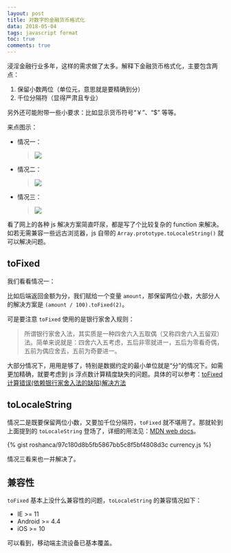 ```yaml
---
layout: post
title: 对数字的金融货币格式化
data: 2018-05-04
tags: javascript format
toc: true
comments: true
---
```


浸淫金融行业多年，这样的需求做了太多。解释下金融货币格式化，主要包含两点：

1. 保留小数两位（单位元，意思就是要精确到分）
2. 千位分隔符（显得严肃且专业）

另外还可能附带一些小要求：比如显示货币符号“￥”、“$” 等等。

来点图示：

- 情况一：

  > ![](https://s10.mogucdn.com/mlcdn/c45406/180504_5363k12cijga0aaggl5hk19690gl5_137x33.png)

- 情况二：

  > ![](https://s10.mogucdn.com/mlcdn/c45406/180504_2lekfjgfbi1i210kl57l31klc7lei_405x265.png)

- 情况三：

  > ![](https://s10.mogucdn.com/mlcdn/c45406/180504_28k0l1d4e9be6bdh75hah6ek2eafb_190x64.png)

看了网上的各种 js 解决方案简直吓尿，都是写了个比较复杂的 function 来解决。如若无需兼容一些远古浏览器，js 自带的 `Array.prototype.toLocaleString()` 就可以解决问题。

## toFixed

我们看看情况一：

比如后端返回金额为分，我们赋给一个变量 `amount`，那保留两位小数，大部分人的解决方案是 `(amount / 100).toFixed(2)`。

可是要注意 `toFixed` 使用的是银行家舍入规则：

> 所谓银行家舍入法，其实质是一种四舍六入五取偶（又称四舍六入五留双）法。简单来说就是：四舍六入五考虑，五后非零就进一，五后为零看奇偶，五前为偶应舍去，五前为奇要进一。

大部分情况下，用用是够了，特别是数据约定的最小单位就是“分”的情况下。如需更加精确，就要考虑到 js 浮点数计算精度缺失的问题。具体的可以参考：[toFixed 计算错误(依赖银行家舍入法的缺陷)解决方法](http://www.chengfeilong.com/toFixed)

## toLocaleString

情况二是既要保留两位小数，又要加千位分隔符，`toFixed` 就不堪用了。那就轮到上面提到的 `toLocaleString` 登场了，详细的用法见：[MDN web docs](https://developer.mozilla.org/zh-CN/docs/Web/JavaScript/Reference/Global_Objects/Number/toLocaleString)。

{% gist roshanca/97c180d8b5fb5867bb5c8f5bf4808d3c currency.js %}

情况三看来也一并解决了。

## 兼容性

`toFixed` 基本上没什么兼容性的问题，`toLocaleString` 的兼容情况如下：

- IE >= 11
- Android >= 4.4
- iOS >= 10

可以看到，移动端主流设备已基本覆盖。
